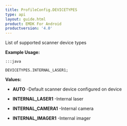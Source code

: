 ```yaml
---
title: ProfileConfig.DEVICETYPES
type: api
layout: guide.html
product: EMDK For Android
productversion: '4.0'
---
```



List of supported scanner device types
 
 

**Example Usage:**
	
	:::java
	
	DEVICETYPES.INTERNAL_LASER1;
	


**Values:**

* **AUTO** -Default scanner device configured on device

* **INTERNAL_LASER1** -Internal laser

* **INTERNAL_CAMERA1** -Internal camera

* **INTERNAL_IMAGER1** -Internal imager












